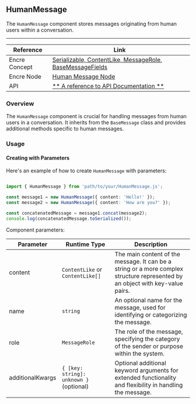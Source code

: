 ## HumanMessage

The `HumanMessage` component stores messages originating from human users within a conversation.

---

| Reference | Link |
| --- | --- |
| Encre Concept | [Serializable, ContentLike, MessageRole, BaseMessageFields](**-a-link-to-the-corresponding-concept-documentation-**) |
| Encre Node | [Human Message Node](**-a-link-to-the-corresponding-node-documentation-**) |
| API | [** A reference to API Documentation **](**-a-link-to-the-corresponding-api-documentation-**) |

### Overview

The `HumanMessage` component is crucial for handling messages from human users in a conversation. It inherits from the `BaseMessage` class and provides additional methods specific to human messages.


### Usage

#### Creating with Parameters

Here's an example of how to create `HumanMessage` with parameters:

```typescript

import { HumanMessage } from 'path/to/your/HumanMessage.js';

const message1 = new HumanMessage({ content: 'Hello!' });
const message2 = new HumanMessage({ content: 'How are you?' });

const concatenatedMessage = message1.concat(message2);
console.log(concatenatedMessage.toSerialized());

```

Component parameters:

| Parameter | Runtime Type | Description |
| --- | --- | --- |
| content | `ContentLike` or `ContentLike[]` | The main content of the message. It can be a string or a more complex structure represented by an object with key-value pairs. |
| name | `string` | An optional name for the message, used for identifying or categorizing the message. |
| role | `MessageRole` | The role of the message, specifying the category of the sender or purpose within the system.|
| additionalKwargs | `{ [key: string]: unknown }` (optional) | Optional additional keyword arguments for extended functionality and flexibility in handling the message.|